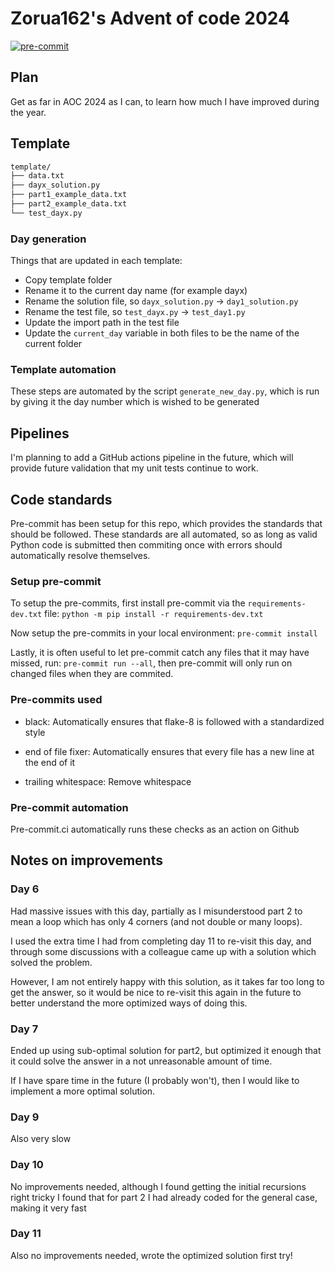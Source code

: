 # Zorua162's Advent of code 2024

[![pre-commit](https://img.shields.io/badge/pre--commit-enabled-brightgreen?logo=pre-commit)](https://github.com/pre-commit/pre-commit)

## Plan

Get as far in AOC 2024 as I can, to learn how much I have improved during the year.

## Template

```bash
template/
├── data.txt
├── dayx_solution.py
├── part1_example_data.txt
├── part2_example_data.txt
└── test_dayx.py
```

### Day generation

Things that are updated in each template:

- Copy template folder
- Rename it to the current day name (for example dayx)
- Rename the solution file, so `dayx_solution.py` -> `day1_solution.py`
- Rename the test file, so `test_dayx.py` -> `test_day1.py`
- Update the import path in the test file
- Update the `current_day` variable in both files to be the name of the current folder

### Template automation

These steps are automated by the script `generate_new_day.py`, which is run by giving
it the day number which is wished to be generated

## Pipelines

I'm planning to add a GitHub actions pipeline in the future, which will provide future
validation that my unit tests continue to work.

## Code standards

Pre-commit has been setup for this repo, which provides the standards that should be
followed. These standards are all automated, so as long as valid Python code is
submitted then commiting once with errors should automatically resolve themselves.

### Setup pre-commit

To setup the pre-commits, first install pre-commit via the `requirements-dev.txt` file:
`python -m pip install -r requirements-dev.txt`

Now setup the pre-commits in your local environment:
`pre-commit install`

Lastly, it is often useful to let pre-commit catch any files that it may have missed,
run: `pre-commit run --all`, then pre-commit will only run on changed files when they
are commited.

### Pre-commits used

- black: Automatically ensures that flake-8 is followed with a standardized style

- end of file fixer: Automatically ensures that every file has a new line at the end of
 it

- trailing whitespace: Remove whitespace

### Pre-commit automation

Pre-commit.ci automatically runs these checks as an action on Github

## Notes on improvements


### Day 6

Had massive issues with this day, partially as I misunderstood part 2 to mean a loop which has only 4 corners (and not double or many loops).

I used the extra time I had from completing day 11 to re-visit this day, and through
some discussions with a colleague came up with a solution which solved the problem.

However, I am not entirely happy with this solution, as it takes far too long
to get the answer, so it would be nice to re-visit this again in the future to better
understand the more optimized ways of doing this.

### Day 7

Ended up using sub-optimal solution for part2, but optimized it enough that it could
solve the answer in a not unreasonable amount of time.

If I have spare time in the future (I probably won't), then I would like to implement
a more optimal solution.


### Day 9

Also very slow


### Day 10

No improvements needed, although I found getting the initial recursions right tricky I
found that for part 2 I had already coded for the general case, making it very fast

### Day 11

Also no improvements needed, wrote the optimized solution first try!
